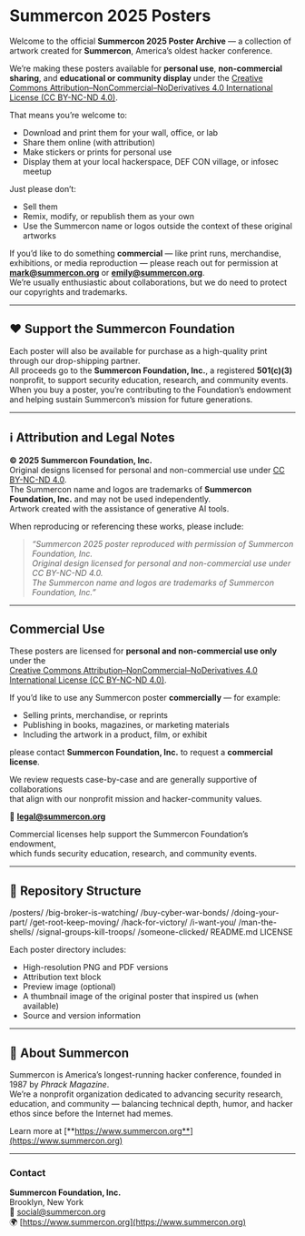 # Summercon 2025 Posters

Welcome to the official **Summercon 2025 Poster Archive** — a collection of artwork created for **Summercon**, America’s oldest hacker conference.

We’re making these posters available for **personal use**, **non-commercial sharing**, and **educational or community display** under the [Creative Commons Attribution–NonCommercial–NoDerivatives 4.0 International License (CC BY-NC-ND 4.0)](https://creativecommons.org/licenses/by-nc-nd/4.0/).

That means you’re welcome to:
- Download and print them for your wall, office, or lab
- Share them online (with attribution)
- Make stickers or prints for personal use
- Display them at your local hackerspace, DEF CON village, or infosec meetup

Just please don’t:
- Sell them
- Remix, modify, or republish them as your own
- Use the Summercon name or logos outside the context of these original artworks

If you’d like to do something **commercial** — like print runs, merchandise, exhibitions, or media reproduction — please reach out for permission at **mark@summercon.org** or **emily@summercon.org**.  
We’re usually enthusiastic about collaborations, but we do need to protect our copyrights and trademarks.

---

## ❤️ Support the Summercon Foundation

Each poster will also be available for purchase as a high-quality print through our drop-shipping partner.  
All proceeds go to the **Summercon Foundation, Inc.**, a registered **501(c)(3)** nonprofit, to support security education, research, and community events.  
When you buy a poster, you’re contributing to the Foundation’s endowment and helping sustain Summercon’s mission for future generations.

---

## ℹ️ Attribution and Legal Notes

**© 2025 Summercon Foundation, Inc.**  
Original designs licensed for personal and non-commercial use under [CC BY-NC-ND 4.0](https://creativecommons.org/licenses/by-nc-nd/4.0/).  
The Summercon name and logos are trademarks of **Summercon Foundation, Inc.** and may not be used independently.  
Artwork created with the assistance of generative AI tools.

When reproducing or referencing these works, please include:

> _“Summercon 2025 poster reproduced with permission of Summercon Foundation, Inc.  
> Original design licensed for personal and non-commercial use under CC BY-NC-ND 4.0.  
> The Summercon name and logos are trademarks of Summercon Foundation, Inc.”_

---

## Commercial Use

These posters are licensed for **personal and non-commercial use only** under the  
[Creative Commons Attribution–NonCommercial–NoDerivatives 4.0 International License (CC BY-NC-ND 4.0)](https://creativecommons.org/licenses/by-nc-nd/4.0/).

If you’d like to use any Summercon poster **commercially** — for example:
- Selling prints, merchandise, or reprints  
- Publishing in books, magazines, or marketing materials  
- Including the artwork in a product, film, or exhibit  

please contact **Summercon Foundation, Inc.** to request a **commercial license**.

We review requests case-by-case and are generally supportive of collaborations  
that align with our nonprofit mission and hacker-community values.

📧 **legal@summercon.org**

Commercial licenses help support the Summercon Foundation’s endowment,  
which funds security education, research, and community events.

---

## 🧩 Repository Structure

/posters/
 /big-broker-is-watching/
 /buy-cyber-war-bonds/
 /doing-your-part/
 /get-root-keep-moving/
 /hack-for-victory/
 /i-want-you/
 /man-the-shells/
 /signal-groups-kill-troops/
 /someone-clicked/
README.md
LICENSE

Each poster directory includes:
- High-resolution PNG and PDF versions
- Attribution text block
- Preview image (optional)
- A thumbnail image of the original poster that inspired us (when available)
- Source and version information

---

## 🙌 About Summercon

Summercon is America’s longest-running hacker conference, founded in 1987 by *Phrack Magazine*.  
We’re a nonprofit organization dedicated to advancing security research, education, and community — balancing technical depth, humor, and hacker ethos since before the Internet had memes.

Learn more at [**https://www.summercon.org**](https://www.summercon.org)

---

### Contact

**Summercon Foundation, Inc.**  
Brooklyn, New York  
📧 social@summercon.org  
🌍 [https://www.summercon.org](https://www.summercon.org)